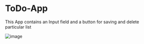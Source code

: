 # ToDo-App
 This App contains an Input field and a button for saving and delete particular list 

![image](https://user-images.githubusercontent.com/55309949/203768368-91995210-c8c7-4fa5-92b7-8abd91bca001.png)


